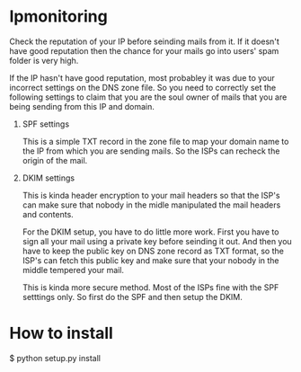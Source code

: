 Ipmonitoring
============

Check the reputation of your IP before seinding mails from it. If it doesn't
have good reputation then the chance for your mails go into users' spam folder
is very high.


If the IP hasn't have good reputation, most probabley it was due to your
incorrect settings on the DNS zone file. So you need to correctly set the
following settings to claim that you are the soul owner of mails that you are
being sending from this IP and domain.


1. SPF settings

    This is a simple TXT record in the zone file to map your domain name to the
    IP from which you are sending mails. So the ISPs can recheck the origin of
    the mail.

2. DKIM settings

    This is kinda header encryption to your mail headers so that the ISP's can
    make sure that nobody in the midle manipulated the mail headers and
    contents.

    For the DKIM setup, you have to do little more work. First you have to sign
    all your mail using a private key before seinding it out. And then you have
    to keep the public key on DNS zone record as TXT format, so the ISP's can
    fetch this public key and make sure that your nobody in the middle tempered
    your mail. 

    This is kinda more secure method. Most of the ISPs fine with the SPF
    setttings only. So first do the SPF and then setup the DKIM.
    

How to install
==============

$ python setup.py install

